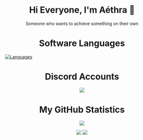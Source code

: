 <h1 align="center">Hi Everyone, I'm Aéthra 👋</h1> <p align="center">
<p align="center">
Someone who wants to achieve something on their own
<br>
</p>
  <h1 align="center">Software Languages</h1>
<p align="center">

[![Languages](https://skillicons.dev/icons?i=js,cs,vscode,visualstudio)](https://skillicons.dev)

  <h1 align="center">Discord Accounts</h1>
<p align="center">
  <a href="https://github.com/Aehtrashu/" target="_blank"><img src="https://lanyard-profile-readme.vercel.app/api/799971190558031882?theme=dark&bg=171a1f&animated=true&hideDiscrim=false&borderRadius=10px&locale=true"/></a>

  <h1 align="center">My GitHub Statistics</h1>
<p align="center">
<p align = 'center'>
    <img src='https://github-readme-streak-stats.herokuapp.com/?user=Aethrashu&theme=gotham&hide_border=true'>
</p>
<p align = 'center'>
    <img src='https://github-readme-stats.vercel.app/api?username=Aethrashu&count_private=true&include_all_commits=true&show_icons=true&theme=gotham&hide_border=true&line_height=27'/>
    <img src='https://github-readme-stats.vercel.app/api/top-langs/?username=Aethrashu&show_icons=true&hide=php,html,typescript,css,markdown,python&theme=gotham&line_height=27&hide_border=true'/>
</p>
